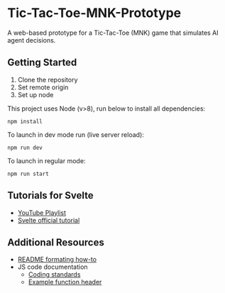 # Tic-Tac-Toe-MNK-Prototype
A web-based prototype for a Tic-Tac-Toe (MNK) game that simulates AI agent decisions.

## Getting Started
1. Clone the repository
2. Set remote origin
3. Set up node

This project uses Node (v>8), run below to install all dependencies:
```
npm install
```

To launch in dev mode run (live server reload):
```
npm run dev
```
To launch in regular mode:
```
npm run start
```

## Tutorials for Svelte
+ [YouTube Playlist](https://www.youtube.com/playlist?list=PL4cUxeGkcC9hlbrVO_2QFVqVPhlZmz7tO)
+ [Svelte official tutorial](https://svelte.dev/tutorial/basics)

## Additional Resources
+ [README formating how-to](https://docs.github.com/en/get-started/writing-on-github/getting-started-with-writing-and-formatting-on-github/basic-writing-and-formatting-syntax)
+ JS code documentation
    + [Coding standards](https://developer.wordpress.org/coding-standards/inline-documentation-standards/javascript/)
    + [Example function header](https://www.codexpedia.com/javascript/javascript-function-and-class-header-documentation/)
